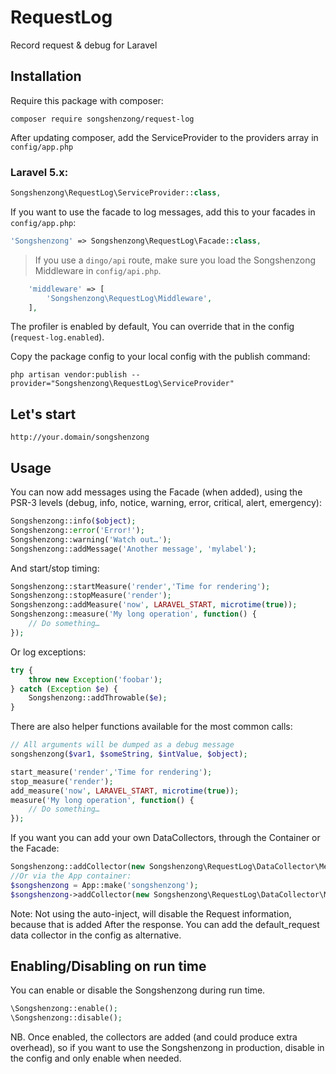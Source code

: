 # RequestLog

Record request & debug for Laravel

## Installation

Require this package with composer:

```shell
composer require songshenzong/request-log
```

After updating composer, add the ServiceProvider to the providers array in `config/app.php`

### Laravel 5.x:

```php
Songshenzong\RequestLog\ServiceProvider::class,
```

If you want to use the facade to log messages, add this to your facades in `config/app.php`:

```php
'Songshenzong' => Songshenzong\RequestLog\Facade::class,
```

> If you use a `dingo/api` route, make sure you load the Songshenzong Middleware in `config/api.php`.
```php
    'middleware' => [
        'Songshenzong\RequestLog\Middleware',
    ],
```





The profiler is enabled by default, You can override that in the config (`request-log.enabled`).



Copy the package config to your local config with the publish command:

```shell
php artisan vendor:publish --provider="Songshenzong\RequestLog\ServiceProvider"
```
## Let's start
```
http://your.domain/songshenzong
```

## Usage

You can now add messages using the Facade (when added), using the PSR-3 levels (debug, info, notice, warning, error, critical, alert, emergency):

```php
Songshenzong::info($object);
Songshenzong::error('Error!');
Songshenzong::warning('Watch out…');
Songshenzong::addMessage('Another message', 'mylabel');
```

And start/stop timing:

```php
Songshenzong::startMeasure('render','Time for rendering');
Songshenzong::stopMeasure('render');
Songshenzong::addMeasure('now', LARAVEL_START, microtime(true));
Songshenzong::measure('My long operation', function() {
    // Do something…
});
```

Or log exceptions:

```php
try {
    throw new Exception('foobar');
} catch (Exception $e) {
    Songshenzong::addThrowable($e);
}
```

There are also helper functions available for the most common calls:

```php
// All arguments will be dumped as a debug message
songshenzong($var1, $someString, $intValue, $object);

start_measure('render','Time for rendering');
stop_measure('render');
add_measure('now', LARAVEL_START, microtime(true));
measure('My long operation', function() {
    // Do something…
});
```

If you want you can add your own DataCollectors, through the Container or the Facade:

```php
Songshenzong::addCollector(new Songshenzong\RequestLog\DataCollector\MessagesCollector('my_messages'));
//Or via the App container:
$songshenzong = App::make('songshenzong');
$songshenzong->addCollector(new Songshenzong\RequestLog\DataCollector\MessagesCollector('my_messages'));
```



Note: Not using the auto-inject, will disable the Request information, because that is added After the response.
You can add the default_request data collector in the config as alternative.

## Enabling/Disabling on run time
You can enable or disable the Songshenzong during run time.

```php
\Songshenzong::enable();
\Songshenzong::disable();
```

NB. Once enabled, the collectors are added (and could produce extra overhead), so if you want to use the Songshenzong in production, disable in the config and only enable when needed.
